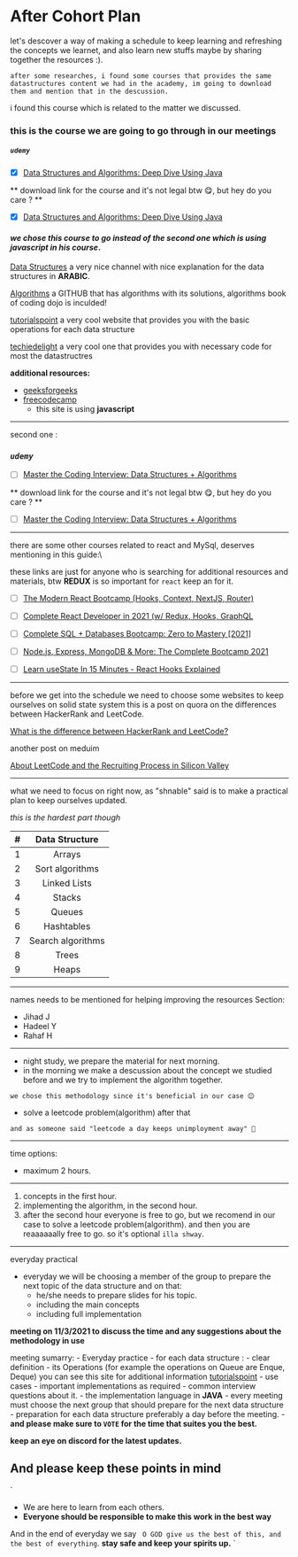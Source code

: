 After Cohort Plan
=============
let's descover a way of making a schedule to keep learning and refreshing the concepts we learnet, 
and also learn new stuffs maybe by sharing together the resources :).

`
after some researches, i found some courses that provides the same datastructures content we had in the academy, im going to download them and mention that in the descussion.
`

i found this course which is related to the matter we discussed.

### this is the course we are going to go through in our meetings

##### ***`udemy`***
- [x] [Data Structures and Algorithms: Deep Dive Using Java](https://www.udemy.com/course/data-structures-and-algorithms-deep-dive-using-java/?LSNPUBID=JVFxdTr9V80&ranEAID=JVFxdTr9V80&ranMID=39197&ranSiteID=JVFxdTr9V80-TxgvsDCCOSHdAxzmM18Fwg&utm_medium=udemyads&utm_source=aff-campaign)

** download link for the course and it's not legal btw 😋, but hey do you care ? **

- [x] [Data Structures and Algorithms: Deep Dive Using Java](https://downloadly.net/2020/12/2717/03/data-structures-and-algorithms-deep-dive-using-java/22/?#/2717-udemy-012116030208.html)


#### *we chose this course to go instead of the second one which is using javascript in his course*.

[Data Structures](https://www.youtube.com/watch?v=owCqVRbZlbg&list=PLCInYL3l2AajqOUW_2SwjWeMwf4vL4RSp)
a very nice channel with nice explanation for the data structures in **ARABIC**.

[Algorithms](https://github.com/urianchang/Algorithms)
a GITHUB that has algorithms with its solutions, algorithms book of coding dojo is inculded!

[tutorialspoint](https://www.tutorialspoint.com/data_structures_algorithms/dsa_queue.htm)
a very cool website that provides you with the basic operations for each data structure

[techiedelight](https://www.techiedelight.com/Category/Array/)
a very cool one that provides you with necessary code for most the datastructres

**additional resources:**
- [geeksforgeeks](https://www.geeksforgeeks.org/java/?ref=leftbar)
- [freecodecamp](https://www.freecodecamp.org/learn/javascript-algorithms-and-data-structures/)
  - this site is using **javascript**

---


second one :

### ***`udemy`***
- [ ] [Master the Coding Interview: Data Structures + Algorithms](https://www.udemy.com/course/master-the-coding-interview-data-structures-algorithms/?ranMID=39197&ranEAID=JVFxdTr9V80&ranSiteID=JVFxdTr9V80-5_PRAc7T6QYDqQwnyYdtaw&utm_source=aff-campaign&LSNPUBID=JVFxdTr9V80&utm_medium=udemyads)


** download link for the course and it's not legal btw 😋, but hey do you care ? **

- [ ] [Master the Coding Interview: Data Structures + Algorithms](https://udemydownload.com/master-the-coding-interview-data-structures-algorithms/)


---

there are some other courses related to react and MySql, deserves mentioning in this guide:\

these links are just for anyone who is searching for additional resources and materials, btw **REDUX** is so important for `react` keep an for it.  

- [ ] [The Modern React Bootcamp (Hooks, Context, NextJS, Router)](https://freecoursesite.com/1-the-modern-react-bootcamp-hooks-context-router-more/)

- [ ] [Complete React Developer in 2021 (w/ Redux, Hooks, GraphQL](https://udemydownload.com/complete-react-developer-in-2021-w-redux-hooks-graphql/)

- [ ] [Complete SQL + Databases Bootcamp: Zero to Mastery [2021]](https://udemydownload.com/complete-sql-databases-bootcamp-zero-to-mastery-2021/)

- [ ] [Node.js, Express, MongoDB & More: The Complete Bootcamp 2021](https://udemydownload.com/node-js-express-mongodb-more-the-complete-bootcamp-2021/)

- [ ] [Learn useState In 15 Minutes - React Hooks Explained](https://www.youtube.com/watch?v=O6P86uwfdR0&list=PLZlA0Gpn_vH8EtggFGERCwMY5u5hOjf-h)

---

before we get into the schedule we need to choose some websites to keep ourselves on solid state system
this is a post on quora on the differences between HackerRank and LeetCode.

[What is the difference between HackerRank and LeetCode?](https://www.quora.com/What-is-the-difference-between-HackerRank-and-LeetCode/answer/Duncan-Smith-23)


another post on meduim

[About LeetCode and the Recruiting Process in Silicon Valley](https://medium.com/@teamblind/about-leetcode-and-the-recruiting-process-in-silicon-valley-d91eab67106#:~:text=What%20Is%20LeetCode%3F,Topcoder%2C%20InterviewBit%2C%20among%20others.)


---

what we need to focus on right now, as "shnable" said is to make a practical plan to keep ourselves updated.

*this is the hardest part though*

| # | Data Structure |
| :---|:----:|
| 1 | Arrays |
| 2 | Sort algorithms | 
| 3 | Linked Lists |
| 4 | Stacks | 
| 5 | Queues | 
| 6 | Hashtables | 
| 7 | Search algorithms | 
| 8 | Trees | 
| 9 | Heaps | 


---

names needs to be mentioned for helping improving the resources Section:
  - Jihad J
  - Hadeel Y
  - Rahaf H

---

- night study, we prepare the material for next morning.
- in the morning we make a descussion about the concept we studied before and we try to implement the algorithm together.


`we chose this methodology since it's beneficial in our case 😊`
- solve a leetcode problem(algorithm) after that


`and as someone said "leetcode a day keeps unimployment away" 🤠`

---

time options:

- maximum 2 hours.

---

1. concepts in the first hour.
2. implementing the algorithm, in the second hour.
3. after the second hour everyone is free to go, but we recomend in our case to solve a leetcode problem(algorithm). and then you are reaaaaaally free to go. so it's optional `illa shway`.
---

everyday practical

- everyday we will be choosing a member of the group to prepare the next topic of the data structure and on that:
  - he/she needs to prepare slides for his topic.
  - including the main concepts
  - including full implementation


**meeting on 11/3/2021 to discuss the time and any suggestions about the methodology in use**
  
  meeting sumarry:
    - Everyday practice
      -  for each data structure :
        -  clear definition
        -  its Operations (for example the operations on Queue are Enque, Deque) you can see this site for additional information [tutorialspoint](https://www.tutorialspoint.com/data_structures_algorithms/dsa_queue.htm)
        -  use cases
        -  important implementations as required
        -  common interview questions about it.
        -  the implementation language in **JAVA**
      -  every meeting must choose the next group that should prepare for the next data structure 
      -  preparation for each data structure preferably a day before the meeting.
    -  **and please make sure to `VOTE` for the time that suites you the best.**

**keep an eye on discord for the latest updates.**

## And please keep these points in mind
`
  - We are here to learn from each others.
  - **Everyone should be responsible to make this work in the best way**

And in the end of everyday we say ` O GOD give us the best of this, and the best of everything`.
**stay safe and keep your spirits up.**
`

